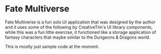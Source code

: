 
# Fate Multiverse


Fate Multiverse is a fun solo UI application that was designed by the author and it uses some of the following by CreativeTim's UI library components, while this was a fun little exercise, it functioned like a storage application of fantasy characters that maybe similar to the Dungeons & Dragons world.

This is mostly just sample code at the moment.





